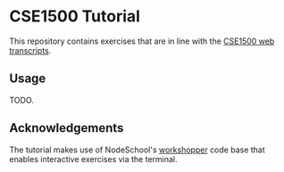 # CSE1500 Tutorial

This repository contains exercises that are in line with the [CSE1500 web transcripts](https://github.com/chauff/cse1500-web-transcripts).

## Usage

TODO.

## Acknowledgements

The tutorial makes use of NodeSchool's [workshopper](https://github.com/workshopper) code base that enables interactive exercises via the terminal.
